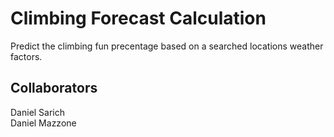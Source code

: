 # Climbing Forecast Calculation

Predict the climbing fun precentage based on a searched locations weather factors.

## Collaborators

Daniel Sarich <br />
Daniel Mazzone <br />

